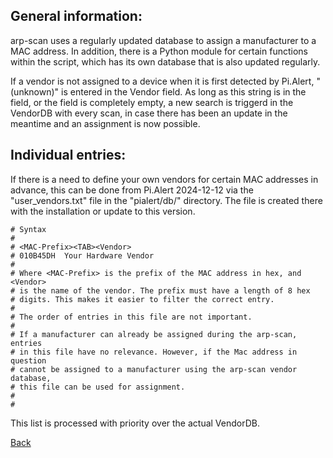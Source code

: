 ## General information:
arp-scan uses a regularly updated database to assign a manufacturer to a MAC address. In addition, there is a Python module for certain functions 
within the script, which has its own database that is also updated regularly.

If a vendor is not assigned to a device when it is first detected by Pi.Alert, "(unknown)" is entered in the Vendor field. As long as this 
string is in the field, or the field is completely empty, a new search is triggerd in the VendorDB with every scan, in case there has been an 
update in the meantime and an assignment is now possible.

## Individual entries:
If there is a need to define your own vendors for certain MAC addresses in advance, this can be done from Pi.Alert 2024-12-12 via the "user_vendors.txt" 
file in the "pialert/db/" directory. The file is created there with the installation or update to this version.

```
# Syntax
#
# <MAC-Prefix><TAB><Vendor>
# 010B45DH	Your Hardware Vendor
#
# Where <MAC-Prefix> is the prefix of the MAC address in hex, and <Vendor>
# is the name of the vendor. The prefix must have a length of 8 hex 
# digits. This makes it easier to filter the correct entry.
#
# The order of entries in this file are not important.
#
# If a manufacturer can already be assigned during the arp-scan, entries 
# in this file have no relevance. However, if the Mac address in question 
# cannot be assigned to a manufacturer using the arp-scan vendor database,
# this file can be used for assignment.
#
#
```

This list is processed with priority over the actual VendorDB.

[Back](https://github.com/leiweibau/Pi.Alert)
